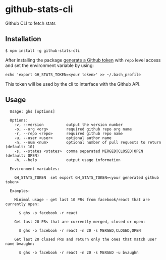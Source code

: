# github-stats-cli

Github CLI to fetch stats

## Installation

```
$ npm install -g github-stats-cli
```

After installing the package [generate a Github token](https://github.com/settings/tokens) with `repo` level access and set the environment variable
by using:

```
echo 'export GH_STATS_TOKEN=<your token>' >> ~/.bash_profile
```

This token will be used by the cli to interface with the Github API.

## Usage

```
  Usage: ghs [options]

  Options:
    -v, --version          output the version number
    -o, --org <org>        required github repo org name
    -r, --repo <repo>      required github repo name
    -u, --user <user>      optional author name
    -n, --num <num>        optional number of pull requests to return (default: 10)
    -s, --states <states>  comma separated MERGED|CLOSED|OPEN (default: OPEN)
    -h, --help             output usage information

  Environment variables:

    GH_STATS_TOKEN  set export GH_STATS_TOKEN=<your generated github token>

  Examples:

    Minimal usage - get last 10 PRs from facebook/react that are currently open:

      $ ghs -o facebook -r react

    Get last 20 PRs that are currently merged, closed or open:

      $ ghs -o facebook -r react -n 20 -s MERGED,CLOSED,OPEN

    Get last 20 closed PRs and return only the ones that match user name bvaughn:

      $ ghs -o facebook -r react -n 20 -s MERGED -u bvaughn
```

